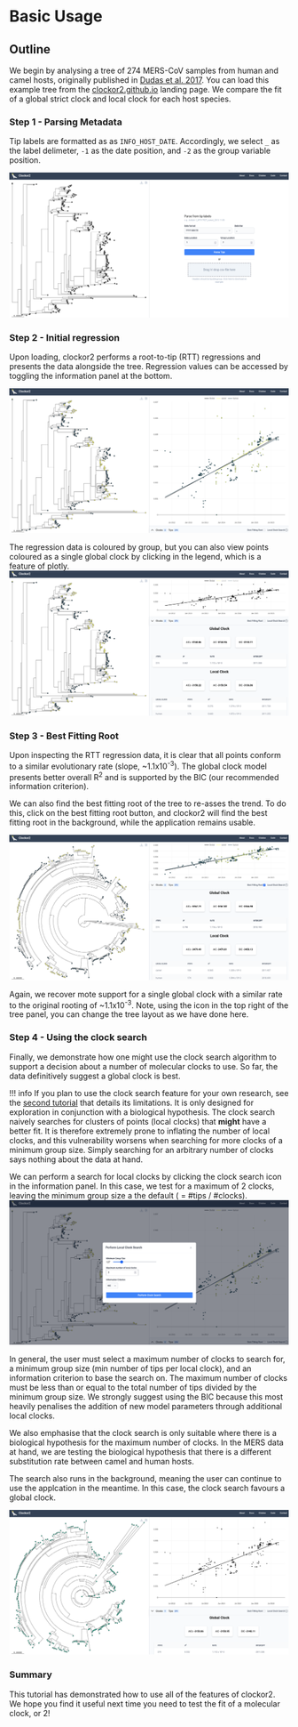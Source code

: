 # Basic Usage

## Outline
We begin by analysing a tree of 274 MERS-CoV samples from human and camel hosts, originally published in [Dudas et al. 2017](https://elifesciences.org/articles/31257). You can load this example tree from the [clockor2.github.io](https://clockor2.github.io/) landing page. We compare the fit of a global strict clock and  local clock for each host species.

### Step 1 - Parsing Metadata
Tip labels are formatted as as `INFO_HOST_DATE`. Accordingly, we select `_` as the label delimeter, `-1` as the date position, and `-2` as the group variable position.

![Paring information from tip labels](../images/mers-parsemetadata.png)

### Step 2 - Initial regression
Upon loading, clockor2 performs a root-to-tip (RTT) regressions and presents the data alongside the tree. Regression values can be accessed by toggling the information panel at the bottom. 

![You can clock on the arrow on the bottom right to expand the information panel.](../images/mers-initialregression.png)

The regression data is coloured by group, but you can also view points coloured as a single global clock by clicking in the legend, which is a feature of plotly.
![Hiding group colouring.](../images/mers-globalclock.png)

### Step 3 - Best Fitting Root
Upon inspecting the RTT regression data, it is clear that all points conform to a similar evolutionary rate (slope, ~1.1x10<sup>-3</sup>). The global clock model presents better overall R<sup>2</sup>  and is supported by the BIC (our recommended information criterion). 

We can also find the best fitting root of the tree to re-asses the trend. To do this, click on the best fitting root button, and clockor2 will find the best fitting root in the background, while the application remains usable. 

![Finding the best fitting root and using a different tree layout.](../images/mers-bfr.png)

Again, we recover mote support for a single global clock with a similar rate to the original rooting of ~1.1x10<sup>-3</sup>. Note, using the icon in the top right of the tree panel, you can change the tree layout as we have done here.

### Step 4 - Using the clock search

Finally, we demonstrate how one might use the clock search algorithm to support a decision about a number of molecular clocks to use. So far, the data definitively suggest a global clock is best.

!!! info
    If you plan to use the clock search feature for your own research, see the [second tutorial](./sars-cov-2.md) that details its limitations. It is only designed for exploration in conjunction with a biological hypothesis. The clock search naively searches for clusters of points (local clocks) that **might** have a better fit. It is therefore extremely prone to inflating the number of local clocks, and this vulnerability worsens when searching for more clocks of a minimum group size. Simply searching for an arbitrary number of clocks says nothing about the data at hand.

We can perform a search for local clocks by clicking the clock search icon in the information panel. In this case, we test for a maximum of 2 clocks, leaving the minimum group size a the default ( = #tips / #clocks).
![Entering the clock search parameters](../images/mers-clocksearch.png)

In general, the user must select a maximum number of clocks to search for, a minimum group size (min number of tips per local clock), and an information criterion to base the search on. The maximum number of clocks must be less than or equal to the total number of tips divided by the minimum group size. We strongly suggest using the BIC because this most heavily penalises the addition of new model parameters through additional local clocks.

We also emphasise that the clock search is only suitable where there is a biological hypothesis for the maximum number of clocks. In the MERS data at hand, we are testing the biological hypothesis that there is a different substitution rate between camel and human hosts. 

The search also runs in the background, meaning the user can continue to use the applcation in the meantime. In this case, the clock search favours a global clock.

![The clock search results.](../images/mers-clocksearchresults.png)

### Summary
This tutorial has demonstrated how to use all of the features of clockor2. We hope you find it useful next time you need to test the fit of a molecular clock, or 2!